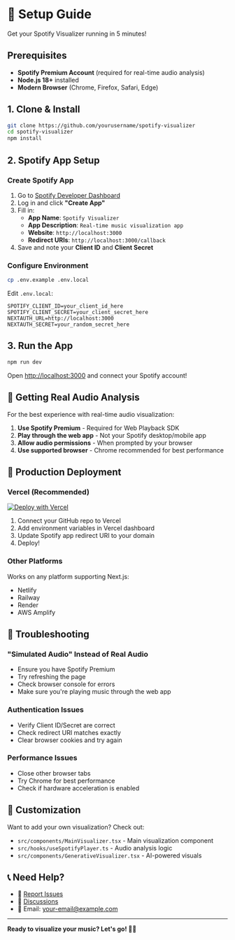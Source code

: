 # 🚀 Setup Guide

Get your Spotify Visualizer running in 5 minutes!

## Prerequisites

- **Spotify Premium Account** (required for real-time audio analysis)
- **Node.js 18+** installed
- **Modern Browser** (Chrome, Firefox, Safari, Edge)

## 1. Clone & Install

```bash
git clone https://github.com/yourusername/spotify-visualizer
cd spotify-visualizer
npm install
```

## 2. Spotify App Setup

### Create Spotify App
1. Go to [Spotify Developer Dashboard](https://developer.spotify.com/dashboard)
2. Log in and click **"Create App"**
3. Fill in:
   - **App Name**: `Spotify Visualizer`
   - **App Description**: `Real-time music visualization app`
   - **Website**: `http://localhost:3000`
   - **Redirect URIs**: `http://localhost:3000/callback`
4. Save and note your **Client ID** and **Client Secret**

### Configure Environment
```bash
cp .env.example .env.local
```

Edit `.env.local`:
```env
SPOTIFY_CLIENT_ID=your_client_id_here
SPOTIFY_CLIENT_SECRET=your_client_secret_here
NEXTAUTH_URL=http://localhost:3000
NEXTAUTH_SECRET=your_random_secret_here
```

## 3. Run the App

```bash
npm run dev
```

Open [http://localhost:3000](http://localhost:3000) and connect your Spotify account!

## 🎵 Getting Real Audio Analysis

For the best experience with real-time audio visualization:

1. **Use Spotify Premium** - Required for Web Playback SDK
2. **Play through the web app** - Not your Spotify desktop/mobile app
3. **Allow audio permissions** - When prompted by your browser
4. **Use supported browser** - Chrome recommended for best performance

## 🔧 Production Deployment

### Vercel (Recommended)
[![Deploy with Vercel](https://vercel.com/button)](https://vercel.com/new/clone?repository-url=https://github.com/yourusername/spotify-visualizer)

1. Connect your GitHub repo to Vercel
2. Add environment variables in Vercel dashboard
3. Update Spotify app redirect URI to your domain
4. Deploy!

### Other Platforms
Works on any platform supporting Next.js:
- Netlify
- Railway
- Render
- AWS Amplify

## 🐛 Troubleshooting

### "Simulated Audio" Instead of Real Audio
- Ensure you have Spotify Premium
- Try refreshing the page
- Check browser console for errors
- Make sure you're playing music through the web app

### Authentication Issues
- Verify Client ID/Secret are correct
- Check redirect URI matches exactly
- Clear browser cookies and try again

### Performance Issues
- Close other browser tabs
- Try Chrome for best performance
- Check if hardware acceleration is enabled

## 🎨 Customization

Want to add your own visualization? Check out:
- `src/components/MainVisualizer.tsx` - Main visualization component
- `src/hooks/useSpotifyPlayer.ts` - Audio analysis logic
- `src/components/GenerativeVisualizer.tsx` - AI-powered visuals

## 📞 Need Help?

- 🐛 [Report Issues](https://github.com/yourusername/spotify-visualizer/issues)
- 💬 [Discussions](https://github.com/yourusername/spotify-visualizer/discussions)
- 📧 Email: your-email@example.com

---

**Ready to visualize your music? Let's go! 🎵✨**